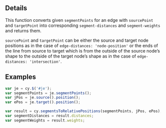 ## Details

This function converts given `segmentPoints` for an edge with `sourcePoint` and `targetPoint` into corresponding `segment-distances` and `segment-weights` and returns them.

`sourcePoint` and `targetPoint` can be either the source and target node positions as in the case of `edge-distances: 'node-position'` or the ends of the line from source to target which is from the outside of the source node’s shape to the outside of the target node’s shape as in the case of `edge-distances: 'intersection'`.

## Examples

```js
var je = cy.$('#je');
var segmentPoints = je.segmentPoints();
var jPos = je.source().position();
var ePos = je.target().position();

var result = cy.segmentsToRelativePositions(segmentPoints, jPos, ePos);
var segmentDistances = result.distances;
var segmentWeights = result.weights;
```
